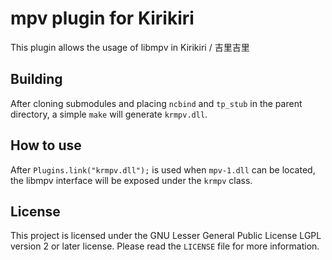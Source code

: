# mpv plugin for Kirikiri

This plugin allows the usage of libmpv in Kirikiri / 吉里吉里

## Building

After cloning submodules and placing `ncbind` and `tp_stub` in the parent directory, a simple `make` will generate `krmpv.dll`.

## How to use

After `Plugins.link("krmpv.dll");` is used when `mpv-1.dll` can be located, the libmpv interface will be exposed under the `krmpv` class.

## License

This project is licensed under the GNU Lesser General Public License LGPL version 2 or
later license. Please read the `LICENSE` file for more information.
